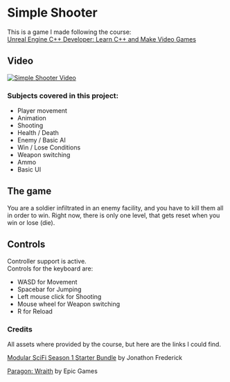 # Simple Shooter

This is a game I made following the course:  
[Unreal Engine C++ Developer: Learn C++ and Make Video Games](https://www.udemy.com/course/unrealcourse/)

## Video

[![Simple Shooter Video]("./SimpleShooterVideoSS.png")](https://youtu.be/r-SOErM50nY "Simple Shooter")


### Subjects covered in this project:
- Player movement
- Animation
- Shooting
- Health / Death
- Enemy / Basic AI
- Win / Lose Conditions
- Weapon switching
- Ammo
- Basic UI

## The game

You are a soldier infiltrated in an enemy facility, and you have to kill them all in order to win. Right now, there is only one level, that gets reset when you win or lose (die).

## Controls
Controller support is active.  
Controls for the keyboard are:

- WASD for Movement
- Spacebar for Jumping
- Left mouse click for Shooting
- Mouse wheel for Weapon switching
- R for Reload

### Credits
All assets where provided by the course, but here are the links I could find.

[Modular SciFi Season 1 Starter Bundle](https://www.unrealengine.com/marketplace/en-US/product/modular-scifi-season-1-starter-bundle) by Jonathon Frederick

[Paragon: Wraith](https://www.unrealengine.com/marketplace/en-US/product/paragon-wraith) by Epic Games

